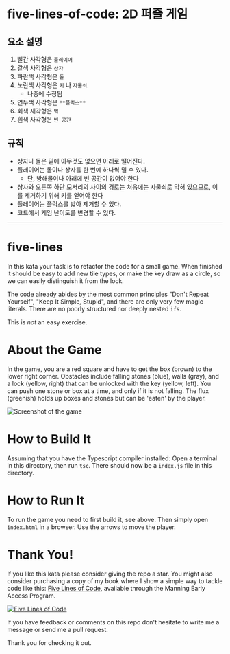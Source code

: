# five-lines-of-code: 2D 퍼즐 게임

## 요소 설명

1. 빨간 사각형은 `플레이어`
2. 갈색 사각형은 `상자`
3. 파란색 사각형은 `돌`
4. 노란색 사각형은 `키` 나 `자물쇠`.
   - 나중에 수정됨
5. 연두색 사각형은 `**플럭스**`
6. 회색 새각형은 `벽`
7. 흰색 사각형은 `빈 공간`

## 규칙

- 상자나 돌은 밑에 아무것도 없으면 아래로 떨어진다.
- 플레이어는 돌이나 상자를 한 번에 하나씩 밀 수 있다.
  - 단, 방해물이나 아래에 빈 공간이 없어야 한다
- 상자와 오른쪽 하단 모서리의 사이의 경로는 처음에는 자물쇠로 막혀 있으므로, 이를 제거하기 위해 키를 얻어야 한다
- 플레이어는 플럭스를 밟아 제거할 수 있다.
- 코드에서 게임 난이도를 변경할 수 있다.

---

# five-lines

In this kata your task is to refactor the code for a small game. When finished it should be easy to add new tile types, or make the key draw as a circle, so we can easily distinguish it from the lock.

The code already abides by the most common principles "Don't Repeat Yourself", "Keep It Simple, Stupid", and there are only very few magic literals. There are no poorly structured nor deeply nested `if`s.

This is _not_ an easy exercise.

# About the Game

In the game, you are a red square and have to get the box (brown) to the lower right corner. Obstacles include falling stones (blue), walls (gray), and a lock (yellow, right) that can be unlocked with the key (yellow, left). You can push one stone or box at a time, and only if it is not falling. The flux (greenish) holds up boxes and stones but can be 'eaten' by the player.

![Screenshot of the game](game.png)

# How to Build It

Assuming that you have the Typescript compiler installed: Open a terminal in this directory, then run `tsc`. There should now be a `index.js` file in this directory.

# How to Run It

To run the game you need to first build it, see above. Then simply open `index.html` in a browser. Use the arrows to move the player.

# Thank You!

If you like this kata please consider giving the repo a star. You might also consider purchasing a copy of my book where I show a simple way to tackle code like this: [Five Lines of Code](https://www.manning.com/books/five-lines-of-code), available through the Manning Early Access Program.

[![Five Lines of Code](frontpage.png)](https://www.manning.com/books/five-lines-of-code)

If you have feedback or comments on this repo don't hesitate to write me a message or send me a pull request.

Thank you for checking it out.
